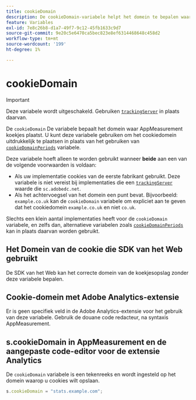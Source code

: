 ```yaml
---
title: cookieDomain
description: De cookieDomain-variabele helpt het domein te bepalen waarop cookies moeten worden ingesteld.
feature: Variables
exl-id: 7e8c26b8-d1a7-49f7-9c12-45fb1633c9d7
source-git-commit: 9e20c5e6470ca5bec823e8ef6314468648c458d2
workflow-type: tm+mt
source-wordcount: '199'
ht-degree: 1%

---
```


# cookieDomain

>[!IMPORTANT]
>
>Deze variabele wordt uitgeschakeld. Gebruiken [`trackingServer`](trackingserver.md) in plaats daarvan.

De `cookieDomain` De variabele bepaalt het domein waar AppMeasurement koekjes plaatst. U kunt deze variabele gebruiken om het cookiedomein uitdrukkelijk te plaatsen in plaats van het gebruiken van [`cookieDomainPeriods`](cookiedomainperiods.md) variabele.

Deze variabele hoeft alleen te worden gebruikt wanneer **beide** aan een van de volgende voorwaarden is voldaan:

* Als uw implementatie cookies van de eerste fabrikant gebruikt. Deze variabele is niet vereist bij implementaties die een [`trackingServer`](trackingserver.md) waarde die `sc.adobedc.net`.
* Als het achtervoegsel van het domein een punt bevat. Bijvoorbeeld: `example.co.uk` kan de `cookieDomain` variabele om expliciet aan te geven dat het cookiedomein `example.co.uk` en niet `co.uk`.

Slechts een klein aantal implementaties heeft voor de `cookieDomain` variabele, en zelfs dan, alternatieve variabelen zoals [`cookieDomainPeriods`](cookiedomainperiods.md) kan in plaats daarvan worden gebruikt.

## Het Domein van de cookie die SDK van het Web gebruikt

De SDK van het Web kan het correcte domein van de koekjesopslag zonder deze variabele bepalen.

## Cookie-domein met Adobe Analytics-extensie

Er is geen specifiek veld in de Adobe Analytics-extensie voor het gebruik van deze variabele. Gebruik de douane code redacteur, na syntaxis AppMeasurement.

## s.cookieDomain in AppMeasurement en de aangepaste code-editor voor de extensie Analytics

De `cookieDomain` variabele is een tekenreeks en wordt ingesteld op het domein waarop u cookies wilt opslaan.

```js
s.cookieDomain = "stats.example.com";
```

